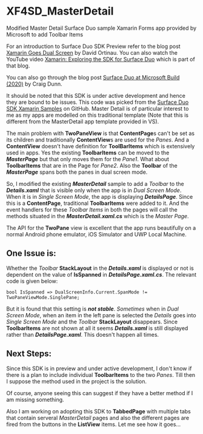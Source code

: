 # XF4SD_MasterDetail
Modified Master Detail Surface Duo sample Xamarin Forms app provided by Microsoft to add Toolbar Items

For an introduction to Surface Duo SDK Preview refer to the blog post [Xamarin Goes Dual Screen](https://devblogs.microsoft.com/xamarin/xamarin-goes-dual-screen/) by David Ortinau. You can also watch the YouTube video [Xamarin: Exploring the SDK for Surface Duo](https://www.youtube.com/watch?time_continue=3850&v=-Ey68OIKNWY&feature=emb_logo) which is part of that blog.

You can also go through the blog post [Surface Duo at Microsoft Build (2020)](https://devblogs.microsoft.com/surface-duo/surface-duo-at-microsoft-build/) by Craig Dunn.

It should be noted that this SDK is under active development and hence they are bound to be issues. This code was picked from the [Surface Duo SDK Xamarin Samples](https://github.com/microsoft/surface-duo-sdk-xamarin-samples) on GitHub. Master Detail is of particular interest to me as my apps are modelled on this traditional template (Note that this is different from the MasterDetail app template provided in VS).

The main problem with **TwoPaneView** is that **ContentPage**s can't be set as its children and traditionally **ContentView**s are used for the *Panes*. And a **ContentView** doesn't have definition for **ToolBarItems** which is extensively used in apps. Yes the existing **ToolbarItems** can be moved to the ***MasterPage*** but that only moves them for the *Pane1*. What about **ToolbarItems** that are in the Page for *Pane2*. Also the **Toolbar** of the ***MasterPage*** spans both the panes in dual screen mode.

So, I modified the existing ***MasterDetail*** sample to add a *Toolbar* to the ***Details.xaml*** that is visible only when the app is in *Dual Screen Mode*. When it is in *Single Screen Mode*, the app is displaying ***DetailsPage***. Since this is a **ContentPage**, traditional **ToolbarItems** were added to it. And the event handlers for these *Toolbar Items* in both the pages will call the methods situated in the ***MasterDetail.xaml.cs*** which is the *Master Page*.

The API for the **TwoPane** view is excellent that the app runs beautifully on a normal Android phone emulator, iOS Simulator and UWP Local Machine.

## One Issue is:
Whether the *Toolbar* **StackLayout** in the ***Details.xaml*** is displayed or not is dependent on the value of **IsSpanned** in ***DetailsPage.xaml.cs***. The relevant code is given below:

```
bool IsSpanned => DualScreenInfo.Current.SpanMode != TwoPaneViewMode.SinglePane;
```

But it is found that this setting is ***not stable***. *Sometimes* when in *Dual Screen Mode*, when an item in the left pane is selected the *Details* goes into *Single Screen Mode* and the *Toolbar* **StackLayout** disappears. Since **ToolbarItems** are not shown at all it seems ***Details.xaml*** is still displayed rather than ***DetailsPage.xaml***. This doesn't happen all times.

## Next Steps:
Since this SDK is in preview and under active development, I don't know if there is a plan to include individual **ToolbarItems** to the two *Panes*. Till then I suppose the method used in the project is the solution.

Of course, anyone seeing this can suggest if they have a better method if I am missing something.

Also I am working on adopting this SDK to **TabbedPage** with multiple tabs that contain serveral *MasterDetail* pages and also the different pages are fired from the buttons in the **ListView** items. Let me see how it goes...
